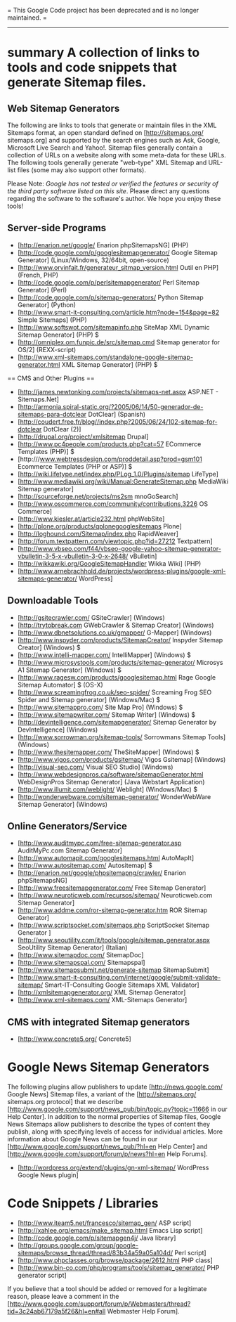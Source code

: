 = This Google Code project has been deprecated and is no longer maintained. =

----

# summary A collection of links to tools and code snippets that generate Sitemap files.

## Web Sitemap Generators

The following are links to tools that generate or maintain files in the XML Sitemaps format, an open standard defined on [http://sitemaps.org/ sitemaps.org] and supported by the search engines such as Ask, Google, Microsoft Live Search and Yahoo!. Sitemap files generally contain a collection of URLs on a website along with some meta-data for these URLs. The following tools generally generate "web-type" XML Sitemap and URL-list files (some may also support other formats).

Please Note: *Google has not tested or verified the features or security of the third party software listed on this site*. Please direct any questions regarding the software to the software's author. We hope you enjoy these tools!

## Server-side Programs

  * [http://enarion.net/google/ Enarion phpSitemapsNG] (PHP)
  * [http://code.google.com/p/googlesitemapgenerator/ Google Sitemap Generator] (Linux/Windows, 32/64bit, open-source)  
  * [http://www.orvinfait.fr/generateur_sitmap_version.html Outil en PHP] (French, PHP)
  * [http://code.google.com/p/perlsitemapgenerator/ Perl Sitemap Generator] (Perl)
  * [http://code.google.com/p/sitemap-generators/ Python Sitemap Generator] (Python)
  * [http://www.smart-it-consulting.com/article.htm?node=154&page=82 Simple Sitemaps] (PHP)
  * [http://www.softswot.com/sitemapinfo.php SiteMap XML Dynamic Sitemap Generator] (PHP) $
  * [http://omniplex.om.funpic.de/src/sitemap.cmd Sitemap generator for OS/2] (REXX-script)
  * [http://www.xml-sitemaps.com/standalone-google-sitemap-generator.html XML Sitemap Generator] (PHP) $

== CMS and Other Plugins ==
  * [http://james.newtonking.com/projects/sitemaps-net.aspx ASP.NET - Sitemaps.Net]
  * [http://armonia.spiral-static.org/?2005/06/14/50-generador-de-sitemaps-para-dotclear DotClear] (Spanish)  
  * [http://coudert.free.fr/blog//index.php?2005/06/24/102-sitemap-for-dotclear DotClear (2)]
  * [http://drupal.org/project/xmlsitemap Drupal] 
  * [http://www.pc4people.com/products.php?cat=57 ECommerce Templates (PHP)] $
  * [http:///www.webtressdesign.com/proddetail.asp?prod=gsm101 Ecommerce Templates (PHP or ASP)] $
  * [http://wiki.lifetype.net/index.php/PLog_1.0/Plugins/sitemap LifeType] 
  * [http://www.mediawiki.org/wiki/Manual:GenerateSitemap.php MediaWiki Sitemap generator] 
  * [http://sourceforge.net/projects/ms2sm mnoGoSearch] 
  * [http://www.oscommerce.com/community/contributions,3226 OS Commerce] 
  * [http://www.kiesler.at/article232.html phpWebSite] 
  * [http://plone.org/products/qplonegooglesitemaps Plone] 
  * [http://loghound.com/Sitemap/index.php RapidWeaver] 
  * [http://forum.textpattern.com/viewtopic.php?id=27212 Textpattern] 
  * [http://www.vbseo.com/f44/vbseo-google-yahoo-sitemap-generator-vbulletin-3-5-x-vbulletin-3-0-x-2648/ vBulletin] 
  * [http://wikkawiki.org/GoogleSitemapHandler Wikka Wiki] (PHP)
  * [http://www.arnebrachhold.de/projects/wordpress-plugins/google-xml-sitemaps-generator/ WordPress] 

## Downloadable Tools
  * [http://gsitecrawler.com/ GSiteCrawler] (Windows)
  * [http://trytobreak.com GWebCrawler & Sitemap Creator] (Windows)  
  * [http://www.dbnetsolutions.co.uk/gmapper/ G-Mapper] (Windows)
  * [http://www.inspyder.com/products/SitemapCreator/ Inspyder Sitemap Creator] (Windows) $
  * [http://www.intelli-mapper.com/ IntelliMapper] (Windows) $
  * [http://www.microsystools.com/products/sitemap-generator/ Microsys A1 Sitemap Generator] (Windows) $
  * [http://www.ragesw.com/products/googlesitemap.html Rage Google Sitemap Automator] $ (OS-X)
  * [http://www.screamingfrog.co.uk/seo-spider/ Screaming Frog SEO Spider and Sitemap generator] (Windows/Mac) $
  * [http://www.sitemappro.com/ Site Map Pro] (Windows) $
  * [http://www.sitemapwriter.com/ Sitemap Writer] (Windows) $
  * [http://devintelligence.com/sitemapgenerator/ Sitemap Generator by DevIntelligence] (Windows)
  * [http://www.sorrowman.org/sitemap-tools/ Sorrowmans Sitemap Tools] (Windows)
  * [http://www.thesitemapper.com/ TheSiteMapper] (Windows) $
  * [http://www.vigos.com/products/gsitemap/ Vigos Gsitemap] (Windows)
  * [http://visual-seo.com/ Visual SEO Studio] (Windows)
  * [http://www.webdesignpros.ca/software/sitemapGenerator.html WebDesignPros Sitemap Generator] (Java Webstart Application)
  * [http://www.illumit.com/weblight/ Weblight] (Windows/Mac) $
  * [http://wonderwebware.com/sitemap-generator/ WonderWebWare Sitemap Generator] (Windows)

## Online Generators/Service
  * [http://www.auditmypc.com/free-sitemap-generator.asp AuditMyPc.com Sitemap Generator] 
  * [http://www.automapit.com/googlesitemaps.html AutoMapIt] 
  * [http://www.autositemap.com/ Autositemap] $
  * [http://enarion.net/google/phpsitemapng/crawler/ Enarion phpSitemapsNG] 
  * [http://www.freesitemapgenerator.com/ Free Sitemap Generator] 
  * [http://www.neuroticweb.com/recursos/sitemap/ Neuroticweb.com Sitemap Generator] 
  * [http://www.addme.com/ror-sitemap-generator.htm ROR Sitemap Generator] 
  * [http://www.scriptsocket.com/sitemaps.php ScriptSocket Sitemap Generator ] 
  * [http://www.seoutility.com/it/tools/google/sitemap_generator.aspx SeoUtility Sitemap Generator] (Italian)
  * [http://www.sitemapdoc.com/ SitemapDoc] 
  * [http://www.sitemapspal.com/ Sitemapspal] 
  * [http://www.sitemapsubmit.net/generate-sitemap SitemapSubmit] 
  * [http://www.smart-it-consulting.com/internet/google/submit-validate-sitemap/ Smart-IT-Consulting Google Sitemaps XML Validator] 
  * [http://xmlsitemapgenerator.org/ XML Sitemap Generator]
  * [http://www.xml-sitemaps.com/ XML-Sitemaps Generator]

## CMS with integrated Sitemap generators
  * [http://www.concrete5.org/ Concrete5]

# Google News Sitemap Generators

The following plugins allow publishers to update [http://news.google.com/ Google News] Sitemap files, a variant of the [http://sitemaps.org/ sitemaps.org protocol] that we describe [http://www.google.com/support/news_pub/bin/topic.py?topic=11666 in our Help Center]. In addition to the normal properties of Sitemap files, Google News Sitemaps allow publishers to describe the types of content they publish, along with specifying levels of access for individual articles. More information about Google News can be found in our [http://www.google.com/support/news_pub/?hl=en Help Center] and [http://www.google.com/support/forum/p/news?hl=en Help Forums]. 

  * [http://wordpress.org/extend/plugins/gn-xml-sitemap/ WordPress Google News plugin]

# Code Snippets / Libraries
  * [http://www.iteam5.net/francesco/sitemap_gen/ ASP script] 
  * [http://xahlee.org/emacs/make_sitemap.html Emacs Lisp script] 
  * [http://code.google.com/p/sitemapgen4j/ Java library]
  * [http://groups.google.com/group/google-sitemaps/browse_thread/thread/83b34a59a05a104d/ Perl script] 
  * [http://www.phpclasses.org/browse/package/2612.html PHP class] 
  * [http://www.bin-co.com/php/programs/tools/sitemap_generator/ PHP generator script] 

If you believe that a tool should be added or removed for a legitimate reason, please leave a comment in the [http://www.google.com/support/forum/p/Webmasters/thread?tid=3c24ab67179a5f26&hl=en#all Webmaster Help Forum].
